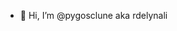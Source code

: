 - 👋 Hi, I’m @pygosclune aka rdelynali


<!---
pygosclune/pygosclune is a ✨ special ✨ repository because its `README.md` (this file) appears on your GitHub profile.
You can click the Preview link to take a look at your changes.
--->
